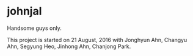 # johnjal
Handsome guys only.


This project is started on 21 August, 2016
with Jonghyun Ahn, Changyu Ahn, Segyung Heo, Jinhong Ahn, Chanjong Park.
